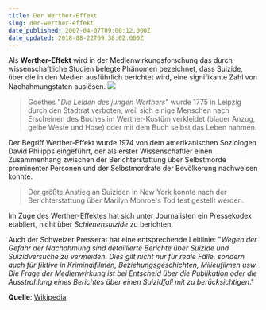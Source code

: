 ```yaml
---
title: Der Werther-Effekt
slug: der-werther-effekt
date_published: 2007-04-07T09:00:12.000Z
date_updated: 2018-08-22T09:38:02.000Z
---
```


Als **Werther-Effekt** wird in der Medienwirkungsforschung das durch wissenschaftliche Studien belegte Phänomen bezeichnet, dass Suizide, über die in den Medien ausführlich berichtet wird, eine signifikante Zahl von Nachahmungstaten auslösen.
![](//img219.imageshack.us/img219/4162/4f8e2eee3fts0.png)
> Goethes "*Die Leiden des jungen Werthers*" wurde 1775 in Leipzig durch den Stadtrat verboten, weil sich einige Menschen nach Erscheinen des Buches im Werther-Kostüm verkleidet (blauer Anzug, gelbe Weste und Hose) oder mit dem Buch selbst das Leben nahmen.

Der Begriff Werther-Effekt wurde 1974 von dem amerikanischen Soziologen David Philipps eingeführt, der als erster Wissenschaftler einen Zusammenhang zwischen der Berichterstattung über Selbstmorde prominenter Personen und der Selbstmordrate der Bevölkerung nachweisen konnte.

> Der größte Anstieg an Suiziden in New York konnte nach der Berichterstattung über Marilyn Monroe's Tod fest gestellt werden.

Im Zuge des Werther-Effektes hat sich unter Journalisten ein Pressekodex etabliert, nicht über *Schienensuizide* zu berichten.

Auch der Schweizer Presserat hat eine entsprechende Leitlinie: "*Wegen der Gefahr der Nachahmung sind detaillierte Berichte über Suizide und Suizidversuche zu vermeiden. Dies gilt nicht nur für reale Fälle, sondern auch für fiktive in Kriminalfilmen, Beziehungsgeschichten, Milieufilmen usw. Die Frage der Medienwirkung ist bei Entscheid über die Publikation oder die Ausstrahlung eines Berichtes über einen Suizidfall mit zu berücksichtigen*."

**Quelle**: [Wikipedia](http://de.wikipedia.org/wiki/Werther-Effekt)
